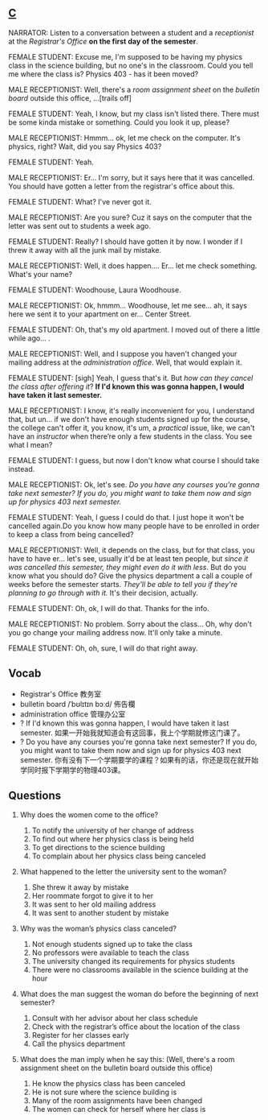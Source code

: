 ## [C](https://img.kmf.com/toefl/listening/audio/fede3f3185253173e82f1807beab5462.mp3)

NARRATOR: Listen to a conversation between a student and a *receptionist* at the *Registrar's Office* **on the first day of the semester**.

FEMALE STUDENT: Excuse me, I'm supposed to be having my physics class in the science building, but no one's in the classroom. Could you tell me where the class is? Physics 403 - has it been moved?

MALE RECEPTIONIST: Well, there's a *room assignment sheet* on the *bulletin board* outside this office, …[trails off]

FEMALE STUDENT: Yeah, I know, but my class isn't listed there. There must be some kinda mistake or something. Could you look it up, please?

MALE RECEPTIONIST: Hmmm... ok, let me check on the computer. It's physics, right? Wait, did you say Physics 403?

FEMALE STUDENT: Yeah.

MALE RECEPTIONIST: Er... I'm sorry, but it says here that it was cancelled. You should have gotten a letter from the registrar's office about this.

FEMALE STUDENT: What? I've never got it.

MALE RECEPTIONIST: Are you sure? Cuz it says on the computer that the letter was sent out to students a week ago.

FEMALE STUDENT: Really? I should have gotten it by now. I wonder if I threw it away with all the junk mail by mistake.

MALE RECEPTIONIST: Well, it does happen.... Er... let me check something. What's your name?

FEMALE STUDENT: Woodhouse, Laura Woodhouse.

MALE RECEPTIONIST: Ok, hmmm... Woodhouse, let me see... ah, it says here we sent it to your apartment on er... Center Street.

FEMALE STUDENT: Oh, that's my old apartment. I moved out of there a little while ago… .

MALE RECEPTIONIST: Well, and I suppose you haven't changed your mailing address at the *administration office*. Well, that would explain it.

FEMALE STUDENT: [sigh] Yeah, I guess that's it. But *how can they cancel the class after offering it*? **If I'd known this was gonna happen, I would have taken it last semester.**

MALE RECEPTIONIST: I know, it's really inconvenient for you, I understand that, but un… if we don't have enough students signed up for the course, the college can't offer it, you know, it's um, a *practical* issue, like, we can't have an *instructor* when there’re only a few students in the class. You see what I mean?

FEMALE STUDENT: I guess, but now I don't know what course I should take instead.

MALE RECEPTIONIST: Ok, let's see. *Do you have any courses you're gonna take next semester? If you do, you might want to take them now and sign up for physics 403 next semester.*

FEMALE STUDENT: Yeah, I guess I could do that. I just hope it won't be cancelled again.Do you know how many people have to be enrolled in order to keep a class from being cancelled?

MALE RECEPTIONIST: Well, it depends on the class, but for that class, you have to have er... let's see, usually it'd be at least ten people, but *since it was cancelled this semester, they might even do it with less*. But do you know what you should do? Give the physics department a call a couple of weeks before the semester starts. *They'll be able to tell you if they're planning to go through with it.* It's their decision, actually.

FEMALE STUDENT: Oh, ok, I will do that. Thanks for the info.

MALE RECEPTIONIST: No problem. Sorry about the class… Oh, why don't you go change your mailing address now. It'll only take a minute.

FEMALE STUDENT: Oh, oh, sure, I will do that right away.

## Vocab
- Registrar's Office 教务室
- bulletin board /ˈbʊlɪtɪn bɔːd/ 佈告欄
- administration office 管理办公室
- ? If I'd known this was gonna happen, I would have taken it last semester. 如果一开始我就知道会有这回事，我上个学期就修这门课了。
- ? Do you have any courses you're gonna take next semester? If you do, you might want to take them now and sign up for physics 403 next semester. 你有没有下一个学期要学的课程？如果有的话，你还是现在就开始学同时报下学期学的物理403课。

## Questions
1. Why does the women come to the office? 
	1. To notify the university of her change of address
	1. To find out where her physics class is being held
	1. To get directions to the science building
	1. To complain about her physics class being canceled

2. What happened to the letter the university sent to the woman? 
	1. She threw it away by mistake
	1. Her roommate forgot to give it to her
	1. It was sent to her old mailing address
	1. It was sent to another student by mistake

3. Why was the woman’s physics class canceled? 
	1. Not enough students signed up to take the class
	1. No professors were available to teach the class
	1. The university changed its requirements for physics students
	1. There were no classrooms available in the science building at the hour

4. What does the man suggest the woman do before the beginning of next semester? 
	1. Consult with her advisor about her class schedule
	1. Check with the registrar’s office about the location of the class
	1. Register for her classes early
	1. Call the physics department

5. What does the man imply when he say this: (Well, there's a room assignment sheet on the bulletin board outside this office)
	1. He know the physics class has been canceled
	1. He is not sure where the science building is
	1. Many of the room assignments have been changed
	1. The women can check for herself where her class is

